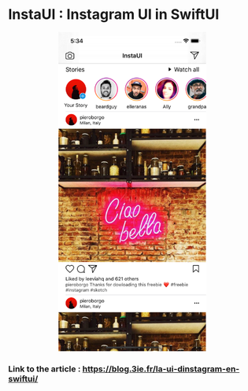# InstaUI : Instagram UI in SwiftUI

<p align="center">
  <img src="/Preview/screen1.png" width=300px>
</p>

### Link to the article : https://blog.3ie.fr/la-ui-dinstagram-en-swiftui/
